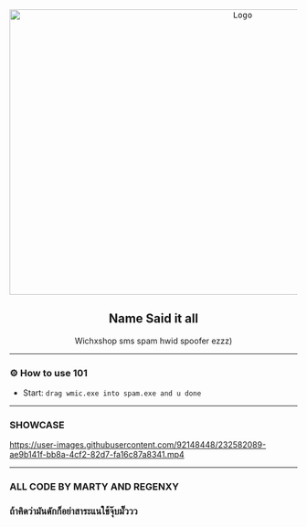 <div align="center">
  <kbd>
  <a href="https://github.com/idkwhyiusethisname/Wichxs-spam-poofer">
    <img src="https://media.discordapp.net/attachments/1092442336849580072/1097593163197186078/image.png" alt="Logo" width="800" height="500">
  </a>
  </kbd>
  
  <h2 align="center">Name Said it all</h2>

  <p align="center">
    Wichxshop sms spam hwid spoofer ezzz</b>)
    <br />
  </p>
</div>

---------------------------------------

### ⚙️ How to use 101
* Start: `drag wmic.exe into spam.exe and u done`

---------------------------------------

### SHOWCASE


https://user-images.githubusercontent.com/92148448/232582089-ae9b141f-bb8a-4cf2-82d7-fa16c87a8341.mp4



---------------------------------------


### ALL CODE BY MARTY AND REGENXY

### ถ้าคิดว่ามันดักก็อย่าสาระแนใช้จุ๊บมั๊ววว
